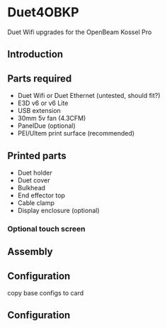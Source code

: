 # Duet4OBKP
Duet Wifi upgrades for the OpenBeam Kossel Pro

## Introduction

## Parts required

  * Duet Wifi or Duet Ethernet (untested, should fit?)
  * E3D v6 or v6 Lite
  * USB extension
  * 30mm 5v fan (4.3CFM)
  * PanelDue (optional)
  * PEI/Ultem print surface (recommended)
  
## Printed parts

  * Duet holder
  * Duet cover
  * Bulkhead
  * End effector top
  * Cable clamp
  * Display enclosure (optional)

### Optional touch screen

## Assembly



## Configuration

copy base configs to card

## Configuration
